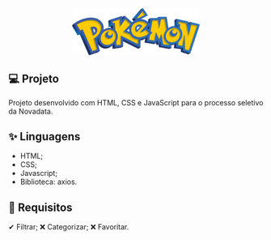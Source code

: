 <p align="center">
  <img alt="Logo para topo do README" src="./logo.png" width="50%">
</p>

## 💻 Projeto

Projeto desenvolvido com HTML, CSS e JavaScript para o processo seletivo da Novadata.

## ✨ Linguagens

- HTML;
- CSS;
- Javascript;
- Biblioteca: axios.

## 🚧 Requisitos

✔ Filtrar;
❌ Categorizar;
❌ Favoritar.